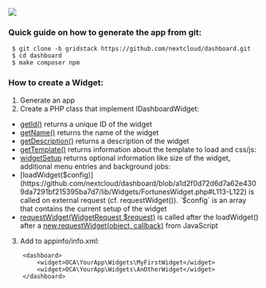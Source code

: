 
![](https://raw.githubusercontent.com/nextcloud/dashboard/gridstack/screenshots/dashboard-grid.png)
### Quick guide on how to generate the app from git:

```
 $ git clone -b gridstack https://github.com/nextcloud/dashboard.git
 $ cd dashboard
 $ make composer npm
```


### How to create a Widget:

1. Generate an app
2. Create a PHP class that implement IDashboardWidget:
- [getId()](https://github.com/nextcloud/dashboard/blob/a1d2f0d72d6d7a62e4309da7291bf215395ba7d7/lib/Widgets/FortunesWidget.php#L48-L50) returns a unique ID of the widget
- [getName()](https://github.com/nextcloud/dashboard/blob/a1d2f0d72d6d7a62e4309da7291bf215395ba7d7/lib/Widgets/FortunesWidget.php#L56-L58) returns the name of the widget
- [getDescription()](https://github.com/nextcloud/dashboard/blob/a1d2f0d72d6d7a62e4309da7291bf215395ba7d7/lib/Widgets/FortunesWidget.php#L64-L66) returns a description of the widget
- [getTemplate()](https://github.com/nextcloud/dashboard/blob/a1d2f0d72d6d7a62e4309da7291bf215395ba7d7/lib/Widgets/DiskSpaceWidget.php#L73-L82) returns information about the template to load and css/js:
- [widgetSetup](https://github.com/nextcloud/dashboard/blob/a1d2f0d72d6d7a62e4309da7291bf215395ba7d7/lib/Widgets/FortunesWidget.php#L87-L107) returns optional information like size of the widget, additional menu entries and background jobs:
- [loadWidget($config)](https://github.com/nextcloud/dashboard/blob/a1d2f0d72d6d7a62e4309da7291bf215395ba7d7/lib/Widgets/FortunesWidget.php#L113-L122) is called on external request (cf. requestWidget()). `$config` is an array that contains the current setup of the widget
- [requestWidget(WidgetRequest $request)](https://github.com/nextcloud/dashboard/blob/a1d2f0d72d6d7a62e4309da7291bf215395ba7d7/lib/Widgets/FortunesWidget.php#L128-L132) is called after the loadWidget() after a [new.requestWidget(object, callback)](https://github.com/nextcloud/dashboard/blob/08c0850b5f586110264ac6f90e7f7e94ec070e4e/js/widgets/fortunes.js#L43-L50) from JavaScript


3. Add to appinfo/info.xml:

```
	<dashboard>
		<widget>OCA\YourApp\Widgets\MyFirstWidget</widget>
		<widget>OCA\YourApp\Widgets\AnOtherWidget</widget>
	</dashboard>
```

